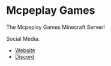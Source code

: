 # Mcpeplay Games
The Mcpeplay Games Minecraft Server!

Social Media:
* [Website](https://mcpeplay.ga)
* [Discord](https://dsc.gg/mcpp)
